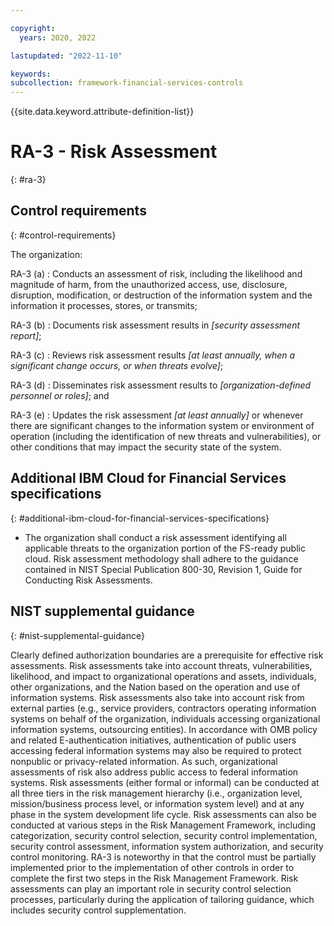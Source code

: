 ```yaml
---

copyright:
  years: 2020, 2022

lastupdated: "2022-11-10"

keywords: 
subcollection: framework-financial-services-controls
---
```


{{site.data.keyword.attribute-definition-list}}

               
# RA-3 - Risk Assessment
{: #ra-3}

## Control requirements
{: #control-requirements}

The organization:

RA-3 (a)
    : Conducts an assessment of risk, including the likelihood and magnitude of harm, from the unauthorized access, use, disclosure, disruption, modification, or destruction of the information system and the information it processes, stores, or transmits;

RA-3 (b)
    : Documents risk assessment results in _[security assessment report]_;

RA-3 (c)
    : Reviews risk assessment results _[at least annually, when a significant change occurs, or when threats evolve]_;

RA-3 (d)
    : Disseminates risk assessment results to _[organization-defined personnel or roles]_; and

RA-3 (e)
    : Updates the risk assessment _[at least annually]_ or whenever there are significant changes to the information system or environment of operation (including the identification of new threats and vulnerabilities), or other conditions that may impact the security state of the system.

## Additional IBM Cloud for Financial Services specifications
{: #additional-ibm-cloud-for-financial-services-specifications}

- The organization shall conduct a risk assessment identifying all applicable threats to the organization portion of the FS-ready public cloud.  Risk assessment methodology shall adhere to the guidance contained in NIST Special Publication 800-30, Revision 1, Guide for Conducting Risk Assessments.

## NIST supplemental guidance
{: #nist-supplemental-guidance}

Clearly defined authorization boundaries are a prerequisite for effective risk assessments. Risk assessments take into account threats, vulnerabilities, likelihood, and impact to organizational operations and assets, individuals, other organizations, and the Nation based on the operation and use of information systems. Risk assessments also take into account risk from external parties (e.g., service providers, contractors operating information systems on behalf of the organization, individuals accessing organizational information systems, outsourcing entities). In accordance with OMB policy and related E-authentication initiatives, authentication of public users accessing federal information systems may also be required to protect nonpublic or privacy-related information. As such, organizational assessments of risk also address public access to federal information systems. Risk assessments (either formal or informal) can be conducted at all three tiers in the risk management hierarchy (i.e., organization level, mission/business process level, or information system level) and at any phase in the system development life cycle. Risk assessments can also be conducted at various steps in the Risk Management Framework, including categorization, security control selection, security control implementation, security control assessment, information system authorization, and security control monitoring. RA-3 is noteworthy in that the control must be partially implemented prior to the implementation of other controls in order to complete the first two steps in the Risk Management Framework. Risk assessments can play an important role in security control selection processes, particularly during the application of tailoring guidance, which includes security control supplementation.





